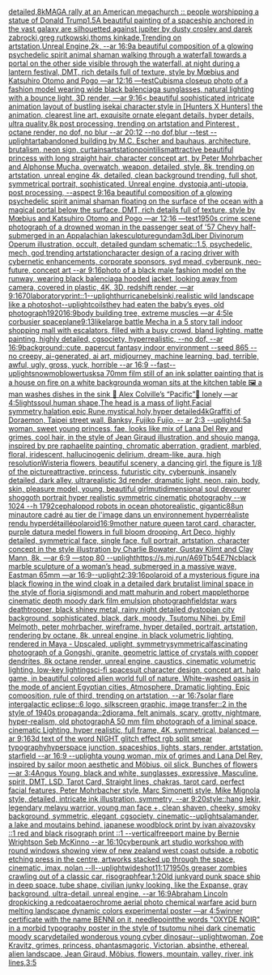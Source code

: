 [detailed,8k](https://www.ebank.nz/aiartgenerator?category=detailed%2C8k)[MAGA rally at an American megachurch :: people worshipping a statue of Donald Trump](https://www.ebank.nz/aiartgenerator?category=MAGA%20rally%20at%20an%20American%20megachurch%20%3A%3A%20people%20worshipping%20a%20statue%20of%20Donald%20Trump)[1.5](https://www.ebank.nz/aiartgenerator?category=1.5)[A beautiful painting of a spaceship anchored in the vast galaxy are silhouetted against jupiter by dusty crosley and darek zabrocki,greg rutkowski,thoms kinkade,Trending on artstation,Unreal Engine,2k, --ar 16:9](https://www.ebank.nz/aiartgenerator?category=A%20beautiful%20painting%20of%20a%20spaceship%20anchored%20in%20the%20vast%20galaxy%20are%20silhouetted%20against%20jupiter%20by%20dusty%20crosley%20and%20darek%20zabrocki%2Cgreg%20rutkowski%2Cthoms%20kinkade%2CTrending%20on%20artstation%2CUnreal%C2%A0Engine%2C2k%2C%20--ar%2016%3A9)[a beautiful composition of a glowing psychedelic spirit animal shaman walking through a waterfall towards a portal on the other side visible through the waterfall, at night during a lantern festival, DMT,  rich details full of texture, style by Mœbius and Katsuhiro Otomo and Pogo —ar 12:16 —test](https://www.ebank.nz/aiartgenerator?category=a%20beautiful%20composition%20of%20a%20glowing%20psychedelic%20spirit%20animal%20shaman%20walking%20through%20a%20waterfall%20towards%20a%20portal%20on%20the%20other%20side%20visible%20through%20the%20waterfall%2C%20at%20night%20during%20a%20lantern%20festival%2C%20DMT%2C%20%20rich%20details%20full%20of%20texture%2C%20style%20by%20M%C5%93bius%20and%20Katsuhiro%20Otomo%20and%20Pogo%20%E2%80%94ar%2012%3A16%20%E2%80%94test)[Cubism](https://www.ebank.nz/aiartgenerator?category=Cubism)[a closeup photo of a fashion model wearing wide black balenciaga sunglasses, natural lighting with a bounce light, 3D render, —ar 9:16](https://www.ebank.nz/aiartgenerator?category=a%20closeup%20photo%20of%20a%20fashion%20model%20wearing%20wide%20black%20balenciaga%20sunglasses%2C%20natural%20lighting%20with%20a%20bounce%20light%2C%203D%20render%2C%20%E2%80%94ar%209%3A16)[< beautiful sophisticated intricate animation layout of bustling isekai character,style in [Hunters X Hunters] the animation, clearest line art, exquisite ornate elegant details, hyper details, ultra quality,8k post processing, trending on artstation and Pinterest , octane render, no dof, no blur --ar 20:12 --no dof,blur --test --uplight](https://www.ebank.nz/aiartgenerator?category=%3C%20beautiful%20sophisticated%20intricate%20animation%20layout%20of%20bustling%20isekai%20character%2Cstyle%20in%20%5BHunters%20X%20Hunters%5D%20the%20animation%2C%20clearest%20line%20art%2C%20exquisite%20ornate%20elegant%20details%2C%20hyper%20details%2C%20ultra%20quality%2C8k%20post%20processing%2C%20trending%20on%20artstation%20and%20Pinterest%20%2C%20octane%20render%2C%20no%20dof%2C%20no%20blur%20--ar%2020%3A12%20--no%20dof%2Cblur%20--test%20--uplight)[art](https://www.ebank.nz/aiartgenerator?category=art)[abandoned building by M.C. Escher and bauhaus, architecture, brutalism, neon sign, curtains](https://www.ebank.nz/aiartgenerator?category=abandoned%20building%20by%20M.C.%20Escher%20and%20bauhaus%2C%20architecture%2C%20brutalism%2C%20neon%20sign%2C%20curtains)[artstation](https://www.ebank.nz/aiartgenerator?category=artstation)[pointilism](https://www.ebank.nz/aiartgenerator?category=pointilism)[attractive beautiful princess with long straight hair, character concept art, by Peter Mohrbacher and Alphonse Mucha, overwatch, weapon, detailed, style, 8k, trending on artstation, unreal engine 4k, detailed, clean background trending, full shot, symmetrical portrait, sophisticated, Unreal engine, dystopia,anti-utopia, post processing, --aspect 9:16](https://www.ebank.nz/aiartgenerator?category=attractive%20beautiful%20princess%20with%20long%20straight%20hair%2C%20character%20concept%20art%2C%20by%20Peter%20Mohrbacher%20and%20Alphonse%20Mucha%2C%20overwatch%2C%20weapon%2C%20detailed%2C%20style%2C%208k%2C%20trending%20on%20artstation%2C%20unreal%20engine%204k%2C%20detailed%2C%20clean%20background%20trending%2C%20full%20shot%2C%20symmetrical%20portrait%2C%20sophisticated%2C%20Unreal%20engine%2C%20dystopia%2Canti-utopia%2C%20post%20processing%2C%20--aspect%209%3A16)[a beautiful composition of a glowing psychedelic spirit animal shaman floating on the surface of the ocean with a magical portal below the surface, DMT,  rich details full of texture, style by Mœbius and Katsuhiro Otomo and Pogo —ar 12:16 —test](https://www.ebank.nz/aiartgenerator?category=a%20beautiful%20composition%20of%20a%20glowing%20psychedelic%20spirit%20animal%20shaman%20floating%20on%20the%20surface%20of%20the%20ocean%20with%20a%20magical%20portal%20below%20the%20surface%2C%20DMT%2C%20%20rich%20details%20full%20of%20texture%2C%20style%20by%20M%C5%93bius%20and%20Katsuhiro%20Otomo%20and%20Pogo%20%E2%80%94ar%2012%3A16%20%E2%80%94test)[1950s crime scene photograph of a drowned woman in the passenger seat of '57 Chevy half-submerged in an Appalachian lake](https://www.ebank.nz/aiartgenerator?category=1950s%20crime%20scene%20photograph%20of%20a%20drowned%20woman%20in%20the%20passenger%20seat%20of%20%2757%20Chevy%20half-submerged%20in%20an%20Appalachian%20lake)[sculpture](https://www.ebank.nz/aiartgenerator?category=sculpture)[gundam](https://www.ebank.nz/aiartgenerator?category=gundam)[3d](https://www.ebank.nz/aiartgenerator?category=3d)[Liber Divinorum Operum illustration, occult, detailed gundam schematic::1.5, psychedelic, mech, god,trending artstation](https://www.ebank.nz/aiartgenerator?category=Liber%20Divinorum%20Operum%20illustration%2C%20occult%2C%20detailed%20gundam%20schematic%3A%3A1.5%2C%20psychedelic%2C%20mech%2C%20god%2Ctrending%20artstation)[character design of a racing driver with cybernetic enhancements, corporate sponsors, syd mead, cyberpunk, neo-future, concept art --ar 9:16](https://www.ebank.nz/aiartgenerator?category=character%20design%20of%20a%20racing%20driver%20with%20cybernetic%20enhancements%2C%20corporate%20sponsors%2C%20syd%20mead%2C%20cyberpunk%2C%20neo-future%2C%20concept%20art%20--ar%209%3A16)[photo of a black male fashion model on the runway, wearing black balenciaga hooded jacket, looking away from camera, covered in plastic, 4K, 3D, redshift render, —ar 9:16](https://www.ebank.nz/aiartgenerator?category=photo%20of%20a%20black%20male%20fashion%20model%20on%20the%20runway%2C%20wearing%20black%20balenciaga%20hooded%20jacket%2C%20looking%20away%20from%20camera%2C%20covered%20in%20plastic%2C%204K%2C%203D%2C%20redshift%20render%2C%20%E2%80%94ar%209%3A16)[70](https://www.ebank.nz/aiartgenerator?category=70)[laboratory](https://www.ebank.nz/aiartgenerator?category=laboratory)[print::1](https://www.ebank.nz/aiartgenerator?category=print%3A%3A1)[--uplight](https://www.ebank.nz/aiartgenerator?category=--uplight)[hurricane](https://www.ebank.nz/aiartgenerator?category=hurricane)[belsinki,](https://www.ebank.nz/aiartgenerator?category=belsinki%2C)[realistic wild landscape like a photo](https://www.ebank.nz/aiartgenerator?category=realistic%20wild%20landscape%20like%20a%20photo)[shot](https://www.ebank.nz/aiartgenerator?category=shot)[--uplight](https://www.ebank.nz/aiartgenerator?category=--uplight)[coils](https://www.ebank.nz/aiartgenerator?category=coils)[they had eaten the baby’s eyes, old photograph](https://www.ebank.nz/aiartgenerator?category=they%20had%20eaten%20the%20baby%E2%80%99s%20eyes%2C%20old%20photograph)[1920](https://www.ebank.nz/aiartgenerator?category=1920)[16:9](https://www.ebank.nz/aiartgenerator?category=16%3A9)[body building tree, extreme muscles —ar 4:5](https://www.ebank.nz/aiartgenerator?category=body%20building%20tree%2C%20extreme%20muscles%20%E2%80%94ar%204%3A5)[le corbusier spaceplane](https://www.ebank.nz/aiartgenerator?category=le%20corbusier%20spaceplane)[9:13](https://www.ebank.nz/aiartgenerator?category=9%3A13)[like](https://www.ebank.nz/aiartgenerator?category=like)[large battle Mecha in a 5 story tall indoor shopping mall with escalators, filled with a busy crowd, bland lighting, matte painting, highly detailed, cgsociety, hyperrealistic, --no dof, --ar 16:9](https://www.ebank.nz/aiartgenerator?category=large%20battle%20Mecha%20in%20a%205%20story%20tall%20indoor%20shopping%20mall%20with%20escalators%2C%20filled%20with%20a%20busy%20crowd%2C%20bland%20lighting%2C%20matte%20painting%2C%20highly%20detailed%2C%20cgsociety%2C%20hyperrealistic%2C%20--no%20dof%2C%20--ar%2016%3A9)[background::](https://www.ebank.nz/aiartgenerator?category=background%3A%3A)[cute, papercut fantasy indoor environment --seed 865 --no creepy, ai-generated, ai art, midjourney, machine learning, bad, terrible, awful, ugly, gross, yuck, horrible --ar 16:9 --fast](https://www.ebank.nz/aiartgenerator?category=cute%2C%20papercut%20fantasy%20indoor%20environment%20--seed%20865%20--no%20creepy%2C%20ai-generated%2C%20ai%20art%2C%20midjourney%2C%20machine%20learning%2C%20bad%2C%20terrible%2C%20awful%2C%20ugly%2C%20gross%2C%20yuck%2C%20horrible%20--ar%2016%3A9%20--fast)[--uplight](https://www.ebank.nz/aiartgenerator?category=--uplight)[snowmoblower](https://www.ebank.nz/aiartgenerator?category=snowmoblower)[tusks](https://www.ebank.nz/aiartgenerator?category=tusks)[a 70mm film still of an ink splatter painting that is a house on fire on a white background](https://www.ebank.nz/aiartgenerator?category=a%2070mm%20film%20still%20of%20an%20ink%20splatter%20painting%20that%20is%20a%20house%20on%20fire%20on%20a%20white%20background)[a woman sits at the kitchen table 🖼 a man washes dishes in the sink 🎨 Alex Colville’s “Pacific”🥹 lonely —ar 4:5](https://www.ebank.nz/aiartgenerator?category=a%20woman%20sits%20at%20the%20kitchen%20table%20%F0%9F%96%BC%20a%20man%20washes%20dishes%20in%20the%20sink%20%F0%9F%8E%A8%20Alex%20Colville%E2%80%99s%20%E2%80%9CPacific%E2%80%9D%F0%9F%A5%B9%20lonely%20%E2%80%94ar%204%3A5)[lights](https://www.ebank.nz/aiartgenerator?category=lights)[soul,human shape,The head is a mass of light,Facial symmetry,halation,epic,Rune,mystical,holy,hyper detailed](https://www.ebank.nz/aiartgenerator?category=soul%2Chuman%20shape%2CThe%20head%20is%20a%20mass%20of%20light%2CFacial%20symmetry%2Chalation%2Cepic%2CRune%2Cmystical%2Choly%2Chyper%20detailed)[4k](https://www.ebank.nz/aiartgenerator?category=4k)[Graffiti of Doraemon, Taipei street wall, Banksy, Fujiko Fujio, -- ar 2:3 --uplight](https://www.ebank.nz/aiartgenerator?category=Graffiti%20of%20Doraemon%2C%20Taipei%20street%20wall%2C%20Banksy%2C%20Fujiko%20Fujio%2C%20--%20ar%202%3A3%20--uplight)[4:5](https://www.ebank.nz/aiartgenerator?category=4%3A5)[a woman, sweet young princess, fae, looks like mix of Lana Del Rey and grimes, cool hair, in the style of Jean Giraud illustration, and shoujo manga, inspired by pre raphaelite painting, chromatic aberration, gradient, marbled, floral, iridescent, hallucinogenic delirium, dream-like, aura, high resolution](https://www.ebank.nz/aiartgenerator?category=a%20woman%2C%20sweet%20young%20princess%2C%20fae%2C%20looks%20like%20mix%20of%20Lana%20Del%20Rey%20and%20grimes%2C%20cool%20hair%2C%20in%20the%20style%20of%20Jean%20Giraud%20illustration%2C%20and%20shoujo%20manga%2C%20inspired%20by%20pre%20raphaelite%20painting%2C%20chromatic%20aberration%2C%20gradient%2C%20marbled%2C%20floral%2C%20iridescent%2C%20hallucinogenic%20delirium%2C%20dream-like%2C%20aura%2C%20high%20resolution)[Wisteria flowers, beautiful scenery, a dancing girl, the figure is 1/8 of the picture](https://www.ebank.nz/aiartgenerator?category=Wisteria%20flowers%2C%20beautiful%20scenery%2C%20a%20dancing%20girl%2C%20the%20figure%20is%201/8%20of%20the%20picture)[attractive, princess, futuristic city, cyberpunk, insanely detailed, dark alley, ultrarealistic 3d render, dramatic light, neon, rain, body, skin, pleasure model, young, beautiful girl](https://www.ebank.nz/aiartgenerator?category=attractive%2C%20princess%2C%20futuristic%20city%2C%20cyberpunk%2C%20insanely%20detailed%2C%20dark%20alley%2C%20ultrarealistic%203d%20render%2C%20dramatic%20light%2C%20neon%2C%20rain%2C%20body%2C%20skin%2C%20pleasure%20model%2C%20young%2C%20beautiful%20girl)[mutidimensional soul devourer shoggoth portrait hyper realistic symmetric cinematic photography --w 1024 --h 1792](https://www.ebank.nz/aiartgenerator?category=mutidimensional%20soul%20devourer%20shoggoth%20portrait%20hyper%20realistic%20symmetric%20cinematic%20photography%20--w%201024%20--h%201792)[cephalopod robots in ocean photorealistic, gigantic](https://www.ebank.nz/aiartgenerator?category=cephalopod%20robots%20in%20ocean%20photorealistic%2C%20gigantic)[88](https://www.ebank.nz/aiartgenerator?category=88)[un minautore cadré au tier de l'image dans un environnement hyperréaliste rendu hyperdétaillé](https://www.ebank.nz/aiartgenerator?category=un%20minautore%20cadr%C3%A9%20au%20tier%20de%20l%27image%20dans%20un%20environnement%20hyperr%C3%A9aliste%20rendu%20hyperd%C3%A9taill%C3%A9)[polaroid](https://www.ebank.nz/aiartgenerator?category=polaroid)[16:9](https://www.ebank.nz/aiartgenerator?category=16%3A9)[mother nature queen tarot card, character, purple datura medel flowers in full bloom drooping, Art Deco, highly detailed, symmetrical face, single face, full portrait, artstation, character concept in the style illustration by Charlie Bowater, Gustav Klimt and Clay Mann, 8k, —ar 6:9 —stop 80 --uplight](https://www.ebank.nz/aiartgenerator?category=mother%20nature%20queen%20tarot%20card%2C%20character%2C%20purple%20datura%20medel%20flowers%20in%20full%20bloom%20drooping%2C%20Art%20Deco%2C%20highly%20detailed%2C%20symmetrical%20face%2C%20single%20face%2C%20full%20portrait%2C%20artstation%2C%20character%20concept%20in%20the%20style%20illustration%20by%20Charlie%20Bowater%2C%20Gustav%20Klimt%20and%20Clay%20Mann%2C%208k%2C%20%E2%80%94ar%206%3A9%20%E2%80%94stop%2080%20--uplight)[<https://s.mj.run/A69Tb54E7Nc>](https://www.ebank.nz/aiartgenerator?category=%3Chttps%3A//s.mj.run/A69Tb54E7Nc%3E)[black marble sculpture of a woman’s head, submerged in a massive wave, Eastman 65mm —ar 16:9](https://www.ebank.nz/aiartgenerator?category=black%20marble%20sculpture%20of%20a%20woman%E2%80%99s%20head%2C%20submerged%20in%20a%20massive%20wave%2C%20Eastman%2065mm%20%E2%80%94ar%2016%3A9)[--uplight](https://www.ebank.nz/aiartgenerator?category=--uplight)[2:3](https://www.ebank.nz/aiartgenerator?category=2%3A3)[9:16](https://www.ebank.nz/aiartgenerator?category=9%3A16)[polaroid of a mysterious figure ina black flowing in the wind cloak in a detailed dark brutalist liminal space in the style of floria sigismondi and matt mahurin and robert mapplethorpe cinematic depth moody dark film emulsion photograph](https://www.ebank.nz/aiartgenerator?category=polaroid%20of%20a%20mysterious%20figure%20ina%20black%20flowing%20in%20the%20wind%20cloak%20in%20a%20detailed%20dark%20brutalist%20liminal%20space%20in%20the%20style%20of%20floria%20sigismondi%20and%20matt%20mahurin%20and%20robert%20mapplethorpe%20cinematic%20depth%20moody%20dark%20film%20emulsion%20photograph)[field](https://www.ebank.nz/aiartgenerator?category=field)[star wars deathtrooper, black shiney metal, rainy night detailed dystopian city background, sophisticated, black, dark, moody, Tsutomu Nihei, by Emil Melmoth, peter mohrbacher, wireframe, hyper detailed, portrait, artstation, rendering by octane, 8k, unreal engine, in black volumetric lighting, rendered in Maya - Upscaled, uplight, symmetry](https://www.ebank.nz/aiartgenerator?category=star%20wars%20deathtrooper%2C%20black%20shiney%20metal%2C%20rainy%20night%20detailed%20dystopian%20city%20background%2C%20sophisticated%2C%20black%2C%20dark%2C%20moody%2C%20Tsutomu%20Nihei%2C%20by%20Emil%20Melmoth%2C%20peter%20mohrbacher%2C%20wireframe%2C%20hyper%20detailed%2C%20portrait%2C%20artstation%2C%20rendering%20by%20octane%2C%208k%2C%20unreal%20engine%2C%20in%20black%20volumetric%20lighting%2C%20rendered%20in%20Maya%20-%20Upscaled%2C%20uplight%2C%20symmetry)[symmetrical](https://www.ebank.nz/aiartgenerator?category=symmetrical)[fascinating photograph of a Gongshi, granite, geometric lattice of crystals with copper dendrites, 8k octane render, unreal engine, caustics, cinematic volumetric lighting, low-key lighting](https://www.ebank.nz/aiartgenerator?category=fascinating%20photograph%20of%20a%20Gongshi%2C%20granite%2C%20geometric%20lattice%20of%20crystals%20with%20copper%20dendrites%2C%208k%20octane%20render%2C%20unreal%20engine%2C%20caustics%2C%20cinematic%20volumetric%20lighting%2C%20low-key%20lighting)[sci-fi spacesuit character design, concept art, halo game, in beautiful colored alien world full of nature, White-washed oasis in the mode of ancient Egyptian cities, Atmosphere, Dramatic lighting, Epic composition, rule of third, trending on artstation, --ar 16:7](https://www.ebank.nz/aiartgenerator?category=sci-fi%20spacesuit%20character%20design%2C%20concept%20art%2C%20halo%20game%2C%20in%20beautiful%20colored%20alien%20world%20full%20of%20nature%2C%20White-washed%20oasis%20in%20the%20mode%20of%20ancient%20Egyptian%20cities%2C%20Atmosphere%2C%20Dramatic%20lighting%2C%20Epic%20composition%2C%20rule%20of%20third%2C%20trending%20on%20artstation%2C%20--ar%2016%3A7)[solar flare intergalactic eclipse::6 logo, silkscreen graphic, image transfer::2 in the style of 1940s propaganda::2](https://www.ebank.nz/aiartgenerator?category=solar%20flare%20intergalactic%20eclipse%3A%3A6%20logo%2C%20silkscreen%20graphic%2C%20image%20transfer%3A%3A2%20in%20the%20style%20of%201940s%20propaganda%3A%3A2)[diorama, felt animals, scary, grotty, nightmare, hyper-realism, old photograph](https://www.ebank.nz/aiartgenerator?category=diorama%2C%20felt%20animals%2C%20scary%2C%20grotty%2C%20nightmare%2C%20hyper-realism%2C%20old%20photograph)[A 50 mm film photograph of a liminal space, cinematic Lighting, hyper realistic, full frame, 4K, symmetrical, balanced —ar 9:16](https://www.ebank.nz/aiartgenerator?category=A%2050%20mm%20film%20photograph%20of%20a%20liminal%20space%2C%20cinematic%20Lighting%2C%20hyper%20realistic%2C%20full%20frame%2C%204K%2C%20symmetrical%2C%20balanced%20%E2%80%94ar%209%3A16)[3d text of the word NIGHT glitch effect rgb split smear typography](https://www.ebank.nz/aiartgenerator?category=3d%20text%20of%20the%20word%20NIGHT%20glitch%20effect%20rgb%20split%20smear%20typography)[hyperspace junction, spaceships, lights, stars, render, artstation, starfield --ar 16:9 --uplight](https://www.ebank.nz/aiartgenerator?category=hyperspace%20junction%2C%20spaceships%2C%20lights%2C%20stars%2C%20render%2C%20artstation%2C%20starfield%20--ar%2016%3A9%20--uplight)[a young woman, mix of grimes and Lana Del Rey, inspired by sailor moon aesthetic and Möbius, oil slick, Bunches of flowers —ar 3:4](https://www.ebank.nz/aiartgenerator?category=a%20young%20woman%2C%20mix%20of%20grimes%20and%20Lana%20Del%20Rey%2C%20inspired%20by%20sailor%20moon%20aesthetic%20and%20M%C3%B6bius%2C%20oil%20slick%2C%20Bunches%20of%20flowers%20%E2%80%94ar%203%3A4)[Angus Young, black and white, sunglasses, expressive, Masculine, spirit, DMT, LSD, Tarot Card, Straight lines, chakras, tarot card, perfect facial features, Peter Mohrbacher style, Marc Simonetti style, Mike Mignola style, detailed, intricate ink illustration, symmetry, --ar 9:20](https://www.ebank.nz/aiartgenerator?category=Angus%20Young%2C%20black%20and%20white%2C%20sunglasses%2C%20expressive%2C%20Masculine%2C%20spirit%2C%20DMT%2C%20LSD%2C%20Tarot%20Card%2C%20Straight%20lines%2C%20chakras%2C%20tarot%20card%2C%20perfect%20facial%20features%2C%20Peter%20Mohrbacher%20style%2C%20Marc%20Simonetti%20style%2C%20Mike%20Mignola%20style%2C%20detailed%2C%20intricate%20ink%20illustration%2C%20symmetry%2C%20--ar%209%3A20)[style::](https://www.ebank.nz/aiartgenerator?category=style%3A%3A)[hang lekir, legendary melayu warrior, young man face +, clean shaven, cheeky, smoky background, symmetric, elegant, cgsociety, cinematic](https://www.ebank.nz/aiartgenerator?category=hang%20lekir%2C%20legendary%20melayu%20warrior%2C%20young%20man%20face%20%2B%2C%20clean%20shaven%2C%20cheeky%2C%20smoky%20background%2C%20symmetric%2C%20elegant%2C%20cgsociety%2C%20cinematic)[--uplight](https://www.ebank.nz/aiartgenerator?category=--uplight)[salamander, a lake and moutains behind, japanese woodblock print by ivan aivazovsky ::1 red and black risograph print ::1 --vertical](https://www.ebank.nz/aiartgenerator?category=salamander%2C%20a%20lake%20and%20moutains%20behind%2C%20japanese%20woodblock%20print%20by%20ivan%20aivazovsky%20%3A%3A1%20red%20and%20black%20risograph%20print%20%3A%3A1%20--vertical)[freeport maine by Bernie Wrightson Seb McKinno --ar 16:10](https://www.ebank.nz/aiartgenerator?category=freeport%20maine%20by%20Bernie%20Wrightson%20Seb%20McKinno%20--ar%2016%3A10)[cyberpunk art studio workshop with round windows showing view of new zealand west coast outside, a robotic etching press in the centre, artworks stacked up through the space, cinematic, imax, nolan --ll](https://www.ebank.nz/aiartgenerator?category=cyberpunk%20art%20studio%20workshop%20with%20round%20windows%20showing%20view%20of%20new%20zealand%20west%20coast%20outside%2C%20a%20robotic%20etching%20press%20in%20the%20centre%2C%20artworks%20stacked%20up%20through%20the%20space%2C%20cinematic%2C%20imax%2C%20nolan%20--ll)[--uplight](https://www.ebank.nz/aiartgenerator?category=--uplight)[wideshot](https://www.ebank.nz/aiartgenerator?category=wideshot)[11:17](https://www.ebank.nz/aiartgenerator?category=11%3A17)[1950s greaser zombies crawling out of a classic car, risograph](https://www.ebank.nz/aiartgenerator?category=1950s%20greaser%20zombies%20crawling%20out%20of%20a%20classic%20car%2C%20risograph)[fear,](https://www.ebank.nz/aiartgenerator?category=fear%2C)[1:2](https://www.ebank.nz/aiartgenerator?category=1%3A2)[Old junkyard punk space ship in deep space, tube shape, civilian junky looking, like the Expanse, gray background, ultra-detail, unreal engine, --ar 16:9](https://www.ebank.nz/aiartgenerator?category=Old%20junkyard%20punk%20space%20ship%20in%20deep%20space%2C%20tube%20shape%2C%20civilian%20junky%20looking%2C%20like%20the%20Expanse%2C%20gray%20background%2C%20ultra-detail%2C%20unreal%20engine%2C%20--ar%2016%3A9)[Abraham Lincoln dropkicking a redcoat](https://www.ebank.nz/aiartgenerator?category=Abraham%20Lincoln%20dropkicking%20a%20redcoat)[aerochrome aerial photo chemical warfare acid burn melting landscape dynamic colors experimental poster —ar 4:5](https://www.ebank.nz/aiartgenerator?category=aerochrome%20aerial%20photo%20chemical%20warfare%20acid%20burn%20melting%20landscape%20dynamic%20colors%20experimental%20poster%20%E2%80%94ar%204%3A5)[winner certificate with the name BENNI on it, needlepoint](https://www.ebank.nz/aiartgenerator?category=winner%20certificate%20with%20the%20name%20BENNI%20on%20it%2C%20needlepoint)[the words "OXYDE NOIR" in a morbid typography poster in the style of tsutomu nihei dark cinematic moody scary](https://www.ebank.nz/aiartgenerator?category=the%20words%20%22OXYDE%20NOIR%22%20in%20a%20morbid%20typography%20poster%20in%20the%20style%20of%20tsutomu%20nihei%20dark%20cinematic%20moody%20scary)[detailed wonderous young cyber dinosaur](https://www.ebank.nz/aiartgenerator?category=detailed%20wonderous%20young%20cyber%20dinosaur)[--uplight](https://www.ebank.nz/aiartgenerator?category=--uplight)[woman, Zoe Kravitz, grimes, princess, phantasmagoric, Victorian, absinthe, ethereal, alien landscape, Jean Giraud, Möbius, flowers, mountain, valley, river, ink lines,](https://www.ebank.nz/aiartgenerator?category=woman%2C%20Zoe%20Kravitz%2C%20grimes%2C%20princess%2C%20phantasmagoric%2C%20Victorian%2C%20absinthe%2C%20ethereal%2C%20alien%20landscape%2C%20Jean%20Giraud%2C%20M%C3%B6bius%2C%20flowers%2C%20mountain%2C%20valley%2C%20river%2C%20ink%20lines%2C)[3:5](https://www.ebank.nz/aiartgenerator?category=3%3A5)